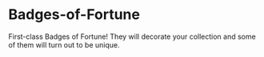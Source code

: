 # Badges-of-Fortune
First-class Badges of Fortune! They will decorate your collection and some of them will turn out to be unique.
